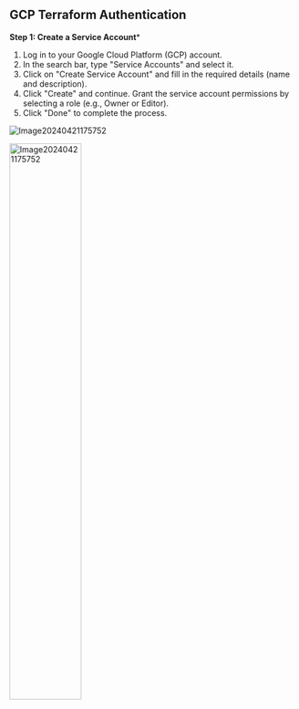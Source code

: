 ## GCP Terraform Authentication

**Step 1: Create a Service Account***

1. Log in to your Google Cloud Platform (GCP) account.
2. In the search bar, type "Service Accounts" and select it.
3. Click on "Create Service Account" and fill in the required details (name and description).
4. Click "Create" and continue. Grant the service account permissions by selecting a role (e.g., Owner or Editor).
5. Click "Done" to complete the process.
   
![Image20240421175752](https://github.com/mindmotivate/GCP_Terraform/assets/130941970/4094e37f-f1a5-4ca5-84b6-07e14fe4073e)

<img src="https://github.com/mindmotivate/GCP_Terraform/assets/130941970/4094e37f-f1a5-4ca5-84b6-07e14fe4073e" alt="Image20240421175752" width="50%">

<div style="text-align: left; margin-left: 2000px;"><img src="https://github.com/mindmotivate/GCP_Terraform/assets/130941970/4094e37f-f1a5-4ca5-84b6-07e14fe4073e" alt="Image20240421175752" width="50%"></div>


**Step 2: Create a Key**

> Navigate to the service account you just created.
> Under "Keys," click "Add Key" and select the JSON key type.
> GCP will generate and download the key in JSON format. Keep this file secure

**Step 3: Connect Terraform**

- Go to the Terraform Providers page on the Terraform website.
- Select Google Cloud Platform (GCP) and click "Use Provider" to copy the provider configuration code.

**Step 4: Set Up Terraform Project**

1. Open Visual Studio Code and create a new Terraform project.
2. Create a directory structure (e.g., `terraform/GCP/Humzamaroc`) and open it in Visual Studio Code.
3. Create a new file named `main.tf` and paste the copied provider configuration code into it.
4. Move the downloaded JSON key file to the workspace directory in Visual Studio Code.

**Step 5: Configure Terraform**

1. In the `main.tf` file, specify the following parameters:
   - `project`: The GCP project ID (found in the JSON key file).
   - `region`: The GCP region where resources will be deployed (e.g., `us-central1`).
   - `credentials`: The file name of the JSON key file.

**Step 6: Terraform Commands**

1. Use the terminal in Visual Studio Code to run Terraform commands:
   - `terraform validate`: Authenticate with GCP and validate the Terraform configuration.
   - `terraform plan`: Check the plan for deploying resources.
   - `terraform apply`: Apply the `main.tf` configuration to GCP and create a Terraform state file.

**Step 7: Create a GCS Bucket**

1. Go to the Terraform Registry documentation and search for "Cloud Storage."
2. Copy the code for creating a GCS bucket and paste it into the `main.tf` file below the credentials configuration.

**Step 8: Save and Apply Changes**

1. Save the `main.tf` file.
2. Run `terraform validate`, `terraform plan`, and `terraform apply` to authenticate with GCP, check the plan, and apply the configuration, respectively.

By following these steps, you can authenticate Terraform with GCP, configure a Terraform project, and deploy resources such as a Google Cloud Storage bucket using Terraform.



***This is how you show code:***


```hcl
resource "google_storage_bucket" "static-site" {
  name          = "image-store.com"
  location      = "EU"
  force_destroy = true

  uniform_bucket_level_access = true

  website {
    main_page_suffix = "index.html"
    not_found_page   = "404.html"
  }
  cors {
    origin          = ["http://image-store.com"]
    method          = ["GET", "HEAD", "PUT", "POST", "DELETE"]
    response_header = ["*"]
    max_age_seconds = 3600
  }
}
```



